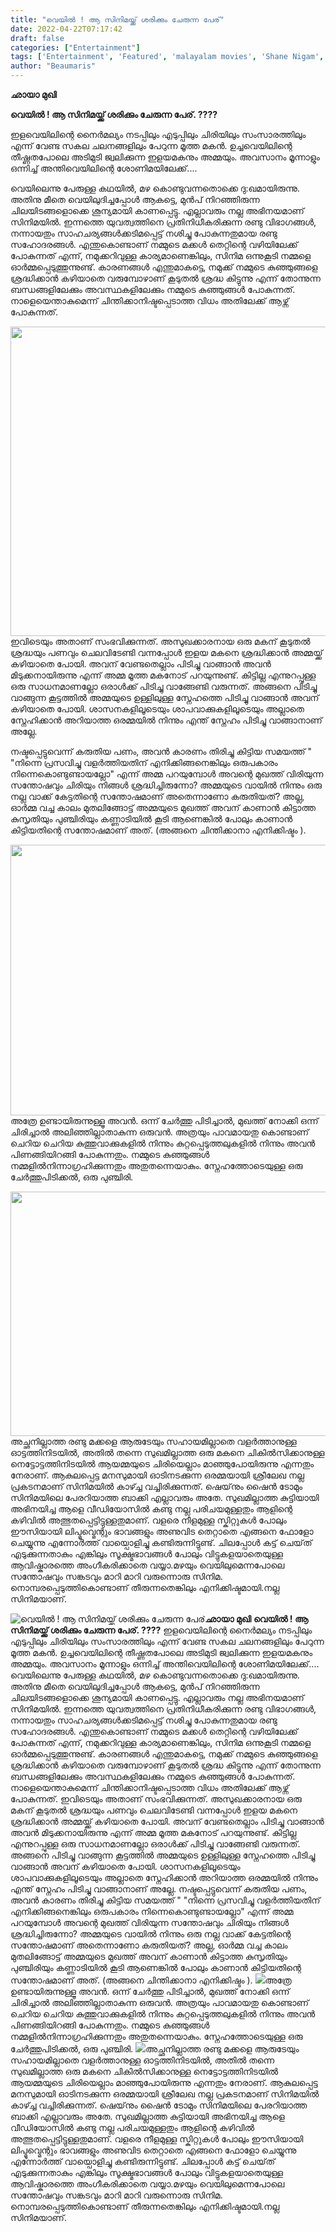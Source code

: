 ```yaml
---
title: "വെയിൽ ! ആ സിനിമയ്ക്ക് ശരിക്കും ചേരുന്ന പേര്"
date: 2022-04-22T07:17:42
draft: false
categories: ["Entertainment"]
tags: ['Entertainment', 'Featured', 'malayalam movies', 'Shane Nigam', 'veyil movie']
author: "Beaumaris"
---
```


<strong>ഛായാ മുഖി</strong>

<strong>വെയിൽ ! ആ സിനിമയ്ക്ക് ശരിക്കും ചേരുന്ന പേര്. ????</strong>

ഇളവെയിലിന്റെ നൈർമല്യം നടപ്പിലും എടുപ്പിലും ചിരിയിലും സംസാരത്തിലും എന്ന് വേണ്ട സകല ചലനങ്ങളിലും പേറുന്ന മൂത്ത മകൻ. ഉച്ചവെയിലിന്റെ തീഷ്ണതപോലെ അടിമുടി ജ്വലിക്കുന്ന ഇളയമകനും അമ്മയും. അവസാനം മൂന്നാളും ഒന്നിച്ച് അന്തിവെയിലിന്റെ ശോണിമയിലേക്ക്....

വെയിലെന്നു പേരുള്ള കഥയിൽ, മഴ കൊണ്ടുവന്നതൊക്കെ ദു:ഖമായിരുന്നു. അതിനു മീതെ വെയിലുദിച്ചപ്പോൾ ആകട്ടെ, മുൻപ് നിറഞ്ഞിരുന്ന ചിലയിടങ്ങളൊക്കെ ശൂന്യമായി കാണപ്പെട്ടു. എല്ലാവരും നല്ല അഭിനയമാണ് സിനിമയിൽ. ഇന്നത്തെ യുവത്വത്തിനെ പ്രതിനിധീകരിക്കുന്ന രണ്ടു വിഭാഗങ്ങൾ, നന്നായതും സാഹചര്യങ്ങൾക്കടിമപ്പെട്ട് നശിച്ചു പോകുന്നതുമായ രണ്ടു സഹോദരങ്ങൾ. എന്തുകൊണ്ടാണ് നമ്മുടെ മക്കൾ തെറ്റിന്റെ വഴിയിലേക്ക് പോകുന്നത് എന്ന്, നമുക്കറിവുള്ള കാര്യമാണെങ്കിലും, സിനിമ ഒന്നുകൂടി നമ്മളെ ഓർമ്മപ്പെടുത്തുന്നുണ്ട്. കാരണങ്ങൾ എന്തുമാകട്ടെ, നമുക്ക് നമ്മുടെ കുഞ്ഞുങ്ങളെ ശ്രദ്ധിക്കാൻ കഴിയാതെ വരുമ്പോഴാണ് കൂടുതൽ ശ്രദ്ധ കിട്ടുന്നു എന്ന് തോന്നുന്ന ബന്ധങ്ങളിലേക്കും അവസ്ഥകളിലേക്കും നമ്മുടെ കുഞ്ഞുങ്ങൾ പോകുന്നത്. നാളെയെന്താകുമെന്ന് ചിന്തിക്കാനിഷ്ടപ്പെടാത്ത വിധം അതിലേക്ക് ആഴ്ന്ന് പോകുന്നത്.

<img class="wp-image-330688 aligncenter" src="https://cdn.boolokam.com/articles/2022/04/veyil.jpg" alt="" width="891" height="495" />ഇവിടെയും അതാണ് സംഭവിക്കുന്നത്. അസുഖക്കാരനായ ഒരു മകന് കൂടുതൽ ശ്രദ്ധയും പണവും ചെലവിടേണ്ടി വന്നപ്പോൾ ഇളയ മകനെ ശ്രദ്ധിക്കാൻ അമ്മയ്ക്ക് കഴിയാതെ പോയി. അവന് വേണ്ടതെല്ലാം പിടിച്ചു വാങ്ങാൻ അവൻ മിടുക്കനായിരുന്നു എന്ന് അമ്മ മൂത്ത മകനോട് പറയുന്നുണ്ട്. കിട്ടില്ല എന്നുറപ്പുള്ള ഒരു സാധനമാണല്ലോ ഒരാൾക്ക് പിടിച്ചു വാങ്ങേണ്ടി വരുന്നത്. അങ്ങനെ പിടിച്ചു വാങ്ങുന്ന കൂട്ടത്തിൽ അമ്മയുടെ ഉള്ളിലുള്ള സ്നേഹത്തെ പിടിച്ചു വാങ്ങാൻ അവന് കഴിയാതെ പോയി. ശാസനകളിലൂടെയും ശാപവാക്കുകളിലൂടെയും അല്ലാതെ സ്നേഹിക്കാൻ അറിയാത്ത ഒരമ്മയിൽ നിന്നും എന്ത് സ്നേഹം പിടിച്ചു വാങ്ങാനാണ് അല്ലേ.

നഷ്ടപ്പെട്ടുവെന്ന് കരുതിയ പണം, അവൻ കാരണം തിരിച്ചു കിട്ടിയ സമയത്ത് " "നിന്നെ പ്രസവിച്ചു വളർത്തിയതിന് എനിക്കിങ്ങനെങ്കിലും ഒരുപകാരം നിന്നെകൊണ്ടുണ്ടായല്ലോ" എന്ന് അമ്മ പറയുമ്പോൾ അവന്റെ മുഖത്ത് വിരിയുന്ന സന്തോഷവും ചിരിയും നിങ്ങൾ ശ്രദ്ധിച്ചിരുന്നോ? അമ്മയുടെ വായിൽ നിന്നും ഒരു നല്ല വാക്ക് കേട്ടതിന്റെ സന്തോഷമാണ് അതെന്നാണോ കരുതിയത്? അല്ല, ഓർമ്മ വച്ച കാലം മുതലിങ്ങോട്ട് അമ്മയുടെ മുഖത്ത് അവന് കാണാൻ കിട്ടാത്ത കുസൃതിയും പുഞ്ചിരിയും കണ്ണാടിയിൽ കൂടി ആണെങ്കിൽ പോലും കാണാൻ കിട്ടിയതിന്റെ സന്തോഷമാണ് അത്. (അങ്ങനെ ചിന്തിക്കാനാ എനിക്കിഷ്ടം ).

<img class="wp-image-330689 aligncenter" src="https://cdn.boolokam.com/articles/2022/04/89804289.gif" alt="" width="770" height="433" />അത്രേ ഉണ്ടായിരുന്നുള്ളൂ അവൻ. ഒന്ന് ചേർത്തു പിടിച്ചാൽ, മുഖത്ത് നോക്കി ഒന്ന് ചിരിച്ചാൽ അലിഞ്ഞില്ലാതാകുന്ന ഒരുവൻ. അത്രയും പാവമായതു കൊണ്ടാണ് ചെറിയ ചെറിയ കുത്തുവാക്കുകളിൽ നിന്നും കുറ്റപ്പെടുത്തലുകളിൽ നിന്നും അവൻ പിണങ്ങിയിറങ്ങി പോകുന്നതും. നമ്മുടെ കുഞ്ഞുങ്ങൾ നമ്മളിൽനിന്നാഗ്രഹിക്കുന്നതും അതുതന്നെയാകും. സ്നേഹത്തോടെയുള്ള ഒരു ചേർത്തുപിടിക്കൽ, ഒരു പുഞ്ചിരി.

<img class="wp-image-330690 aligncenter" src="https://cdn.boolokam.com/articles/2022/04/rgrgrgg.jpg" alt="" width="751" height="391" />അച്ഛനില്ലാത്ത രണ്ടു മക്കളെ ആരുടേയും സഹായമില്ലാതെ വളർത്താനുള്ള ഓട്ടത്തിനിടയിൽ, അതിൽ തന്നെ സുഖമില്ലാത്ത ഒരു മകനെ ചികിൽസിക്കാനുള്ള നെട്ടോട്ടത്തിനിടയിൽ ആയമ്മയുടെ ചിരിയെല്ലാം മാഞ്ഞുപോയിരുന്നു എന്നതും നേരാണ്. ആകുലപ്പെട്ട മനസുമായി ഓടിനടക്കുന്ന ഒരമ്മയായി ശ്രീലേഖ നല്ല പ്രകടനമാണ് സിനിമയിൽ കാഴ്ച്ച വച്ചിരിക്കുന്നത്. ഷെയ്‌നും ഷൈൻ ടോമും സിനിമയിലെ പേരറിയാത്ത ബാക്കി എല്ലാവരും അതേ. സുഖമില്ലാത്ത കുട്ടിയായി അഭിനയിച്ച ആളെ വീഡിയോസിൽ കണ്ടു നല്ല പരിചയമുള്ളതും ആളിന്റെ കഴിവിൽ അത്ഭുതപ്പെട്ടിട്ടുള്ളതുമാണ്. വളരെ നീളമുള്ള സ്കിറ്റുകൾ പോലും ഈസിയായി ലിപ്മൂവ്മെന്റും ഭാവങ്ങളും അണുവിട തെറ്റാതെ എങ്ങനെ ഫോളോ ചെയ്യുന്നു എന്നോർത്ത് വായ്പൊളിച്ചു കണ്ടിരുന്നിട്ടുണ്ട്. ചിലപ്പോൾ കട്ട്‌ ചെയ്‌ത് എടുക്കുന്നതാകും എങ്കിലും സൂക്ഷ്മഭാവങ്ങൾ പോലും വിട്ടുകളയാതെയുള്ള ആവിഷ്കാരത്തെ അംഗീകരിക്കാതെ വയ്യാ.മഴയും വെയിലുമെന്നപോലെ സന്തോഷവും സങ്കടവും മാറി മാറി വരുന്നൊരു സിനിമ. നൊമ്പരപ്പെടുത്തികൊണ്ടാണ് തീരുന്നതെങ്കിലും എനിക്കിഷ്ടമായി.നല്ല സിനിമയാണ്.


![വെയിൽ ! ആ സിനിമയ്ക്ക് ശരിക്കും ചേരുന്ന പേര്](https://cdn.boolokam.com/articles/2022/04/veyil.jpg)**ഛായാ മുഖി** **വെയിൽ ! ആ സിനിമയ്ക്ക് ശരിക്കും ചേരുന്ന പേര്. ????** ഇളവെയിലിന്റെ നൈർമല്യം നടപ്പിലും എടുപ്പിലും ചിരിയിലും സംസാരത്തിലും എന്ന് വേണ്ട സകല ചലനങ്ങളിലും പേറുന്ന മൂത്ത മകൻ. ഉച്ചവെയിലിന്റെ തീഷ്ണതപോലെ അടിമുടി ജ്വലിക്കുന്ന ഇളയമകനും അമ്മയും. അവസാനം മൂന്നാളും ഒന്നിച്ച് അന്തിവെയിലിന്റെ ശോണിമയിലേക്ക്.... വെയിലെന്നു പേരുള്ള കഥയിൽ, മഴ കൊണ്ടുവന്നതൊക്കെ ദു:ഖമായിരുന്നു. അതിനു മീതെ വെയിലുദിച്ചപ്പോൾ ആകട്ടെ, മുൻപ് നിറഞ്ഞിരുന്ന ചിലയിടങ്ങളൊക്കെ ശൂന്യമായി കാണപ്പെട്ടു. എല്ലാവരും നല്ല അഭിനയമാണ് സിനിമയിൽ. ഇന്നത്തെ യുവത്വത്തിനെ പ്രതിനിധീകരിക്കുന്ന രണ്ടു വിഭാഗങ്ങൾ, നന്നായതും സാഹചര്യങ്ങൾക്കടിമപ്പെട്ട് നശിച്ചു പോകുന്നതുമായ രണ്ടു സഹോദരങ്ങൾ. എന്തുകൊണ്ടാണ് നമ്മുടെ മക്കൾ തെറ്റിന്റെ വഴിയിലേക്ക് പോകുന്നത് എന്ന്, നമുക്കറിവുള്ള കാര്യമാണെങ്കിലും, സിനിമ ഒന്നുകൂടി നമ്മളെ ഓർമ്മപ്പെടുത്തുന്നുണ്ട്. കാരണങ്ങൾ എന്തുമാകട്ടെ, നമുക്ക് നമ്മുടെ കുഞ്ഞുങ്ങളെ ശ്രദ്ധിക്കാൻ കഴിയാതെ വരുമ്പോഴാണ് കൂടുതൽ ശ്രദ്ധ കിട്ടുന്നു എന്ന് തോന്നുന്ന ബന്ധങ്ങളിലേക്കും അവസ്ഥകളിലേക്കും നമ്മുടെ കുഞ്ഞുങ്ങൾ പോകുന്നത്. നാളെയെന്താകുമെന്ന് ചിന്തിക്കാനിഷ്ടപ്പെടാത്ത വിധം അതിലേക്ക് ആഴ്ന്ന് പോകുന്നത്. ഇവിടെയും അതാണ് സംഭവിക്കുന്നത്. അസുഖക്കാരനായ ഒരു മകന് കൂടുതൽ ശ്രദ്ധയും പണവും ചെലവിടേണ്ടി വന്നപ്പോൾ ഇളയ മകനെ ശ്രദ്ധിക്കാൻ അമ്മയ്ക്ക് കഴിയാതെ പോയി. അവന് വേണ്ടതെല്ലാം പിടിച്ചു വാങ്ങാൻ അവൻ മിടുക്കനായിരുന്നു എന്ന് അമ്മ മൂത്ത മകനോട് പറയുന്നുണ്ട്. കിട്ടില്ല എന്നുറപ്പുള്ള ഒരു സാധനമാണല്ലോ ഒരാൾക്ക് പിടിച്ചു വാങ്ങേണ്ടി വരുന്നത്. അങ്ങനെ പിടിച്ചു വാങ്ങുന്ന കൂട്ടത്തിൽ അമ്മയുടെ ഉള്ളിലുള്ള സ്നേഹത്തെ പിടിച്ചു വാങ്ങാൻ അവന് കഴിയാതെ പോയി. ശാസനകളിലൂടെയും ശാപവാക്കുകളിലൂടെയും അല്ലാതെ സ്നേഹിക്കാൻ അറിയാത്ത ഒരമ്മയിൽ നിന്നും എന്ത് സ്നേഹം പിടിച്ചു വാങ്ങാനാണ് അല്ലേ. നഷ്ടപ്പെട്ടുവെന്ന് കരുതിയ പണം, അവൻ കാരണം തിരിച്ചു കിട്ടിയ സമയത്ത് " "നിന്നെ പ്രസവിച്ചു വളർത്തിയതിന് എനിക്കിങ്ങനെങ്കിലും ഒരുപകാരം നിന്നെകൊണ്ടുണ്ടായല്ലോ" എന്ന് അമ്മ പറയുമ്പോൾ അവന്റെ മുഖത്ത് വിരിയുന്ന സന്തോഷവും ചിരിയും നിങ്ങൾ ശ്രദ്ധിച്ചിരുന്നോ? അമ്മയുടെ വായിൽ നിന്നും ഒരു നല്ല വാക്ക് കേട്ടതിന്റെ സന്തോഷമാണ് അതെന്നാണോ കരുതിയത്? അല്ല, ഓർമ്മ വച്ച കാലം മുതലിങ്ങോട്ട് അമ്മയുടെ മുഖത്ത് അവന് കാണാൻ കിട്ടാത്ത കുസൃതിയും പുഞ്ചിരിയും കണ്ണാടിയിൽ കൂടി ആണെങ്കിൽ പോലും കാണാൻ കിട്ടിയതിന്റെ സന്തോഷമാണ് അത്. (അങ്ങനെ ചിന്തിക്കാനാ എനിക്കിഷ്ടം ). ![](https://cdn.boolokam.com/articles/2022/04/89804289.gif)അത്രേ ഉണ്ടായിരുന്നുള്ളൂ അവൻ. ഒന്ന് ചേർത്തു പിടിച്ചാൽ, മുഖത്ത് നോക്കി ഒന്ന് ചിരിച്ചാൽ അലിഞ്ഞില്ലാതാകുന്ന ഒരുവൻ. അത്രയും പാവമായതു കൊണ്ടാണ് ചെറിയ ചെറിയ കുത്തുവാക്കുകളിൽ നിന്നും കുറ്റപ്പെടുത്തലുകളിൽ നിന്നും അവൻ പിണങ്ങിയിറങ്ങി പോകുന്നതും. നമ്മുടെ കുഞ്ഞുങ്ങൾ നമ്മളിൽനിന്നാഗ്രഹിക്കുന്നതും അതുതന്നെയാകും. സ്നേഹത്തോടെയുള്ള ഒരു ചേർത്തുപിടിക്കൽ, ഒരു പുഞ്ചിരി. ![](https://cdn.boolokam.com/articles/2022/04/rgrgrgg.jpg)അച്ഛനില്ലാത്ത രണ്ടു മക്കളെ ആരുടേയും സഹായമില്ലാതെ വളർത്താനുള്ള ഓട്ടത്തിനിടയിൽ, അതിൽ തന്നെ സുഖമില്ലാത്ത ഒരു മകനെ ചികിൽസിക്കാനുള്ള നെട്ടോട്ടത്തിനിടയിൽ ആയമ്മയുടെ ചിരിയെല്ലാം മാഞ്ഞുപോയിരുന്നു എന്നതും നേരാണ്. ആകുലപ്പെട്ട മനസുമായി ഓടിനടക്കുന്ന ഒരമ്മയായി ശ്രീലേഖ നല്ല പ്രകടനമാണ് സിനിമയിൽ കാഴ്ച്ച വച്ചിരിക്കുന്നത്. ഷെയ്‌നും ഷൈൻ ടോമും സിനിമയിലെ പേരറിയാത്ത ബാക്കി എല്ലാവരും അതേ. സുഖമില്ലാത്ത കുട്ടിയായി അഭിനയിച്ച ആളെ വീഡിയോസിൽ കണ്ടു നല്ല പരിചയമുള്ളതും ആളിന്റെ കഴിവിൽ അത്ഭുതപ്പെട്ടിട്ടുള്ളതുമാണ്. വളരെ നീളമുള്ള സ്കിറ്റുകൾ പോലും ഈസിയായി ലിപ്മൂവ്മെന്റും ഭാവങ്ങളും അണുവിട തെറ്റാതെ എങ്ങനെ ഫോളോ ചെയ്യുന്നു എന്നോർത്ത് വായ്പൊളിച്ചു കണ്ടിരുന്നിട്ടുണ്ട്. ചിലപ്പോൾ കട്ട്‌ ചെയ്‌ത് എടുക്കുന്നതാകും എങ്കിലും സൂക്ഷ്മഭാവങ്ങൾ പോലും വിട്ടുകളയാതെയുള്ള ആവിഷ്കാരത്തെ അംഗീകരിക്കാതെ വയ്യാ.മഴയും വെയിലുമെന്നപോലെ സന്തോഷവും സങ്കടവും മാറി മാറി വരുന്നൊരു സിനിമ. നൊമ്പരപ്പെടുത്തികൊണ്ടാണ് തീരുന്നതെങ്കിലും എനിക്കിഷ്ടമായി.നല്ല സിനിമയാണ്.
